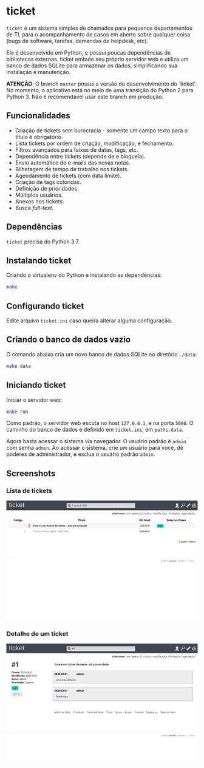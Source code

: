# ticket

`ticket` é um sistema simples de chamados para pequenos departamentos de TI,
para o acompanhamento de casos em aberto sobre qualquer coisa (bugs de software,
tarefas, demandas de helpdesk, etc).

Ele é desenvolvido em Python, e possui poucas dependências de bibliotecas
externas. ticket embute seu próprio servidor web e utiliza um banco de dados
SQLite para armazenar os dados, simplificando sua instalação e manutenção.

**ATENÇÃO**: O branch `master` possui a versão de desenvolvimento do `ticket'.
No momento, o aplicativo está no meio de uma transição do Python 2 para Python
3. Não é recomendável usar este branch em produção.

## Funcionalidades

- Criação de tickets sem burocracia - somente um campo texto para o título é obrigatório.
- Lista tickets por ordem de criação, modificação, e fechamento.
- Filtros avançados para faixas de datas, tags, etc.
- Dependência entre tickets (depende de e bloqueia).
- Envio automático de e-mails das novas notas.
- Bilhetagem de tempo de trabalho nos tickets.
- Agendamento de tickets (com data limite).
- Criação de tags coloridas.
- Definição de prioridades.
- Múltiplos usuários.
- Anexos nos tickets.
- Busca _full-text_.

## Dependências

`ticket` precisa do Python 3.7.

## Instalando ticket

Criando o virtualenv do Python e instalando as dependências:

```bash
make
```

## Configurando ticket

Edite arquivo `ticket.ini` caso queira alterar alguma configuração.

## Criando o banco de dados vazio

O comando abaixo cria um novo banco de dados SQLite no diretório `./data`:

```bash
make data
```

## Iniciando ticket

Iniciar o servidor web:

```bash
make run
```

Como padrão, o servidor web escuta no host `127.0.0.1`, e na porta `5000`. O
caminho do banco de dados é definido em `ticket.ini`, em `paths.data`.

Agora basta acessar o sistema via navegador. O usuário padrão é `admin` com
senha `admin`. Ao acessar o sistema, crie um usuário para você, dê poderes de
administrador, e exclua o usuário padrão `admin`.

## Screenshots

### Lista de tickets

![Lista de tickets](./assets/readme-list.png)

### Detalhe de um ticket

![Detalhe de um ticket](./assets/readme-detail.png)
